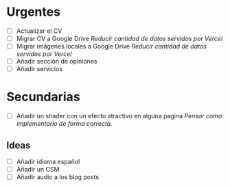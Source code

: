 # Urgentes

- [ ] Actualizar el CV
- [ ] Migrar CV a Google Drive *Reducir cantidad de datos servidos por Vercel*
- [ ] Migrar imágenes locales a Google Drive *Reducir cantidad de datos servidos por Vercel*
- [ ] Añadir sección de opiniones
- [ ] Añadir servicios
# Secundarias

- [ ] Añadir un shader con un efecto atractivo en alguna pagina *Pensar como implementarlo de forma correcta.*

## Ideas

- [ ] Añadir idioma español
- [ ] Añadir un CSM
- [ ] Añadir audio a los blog posts
